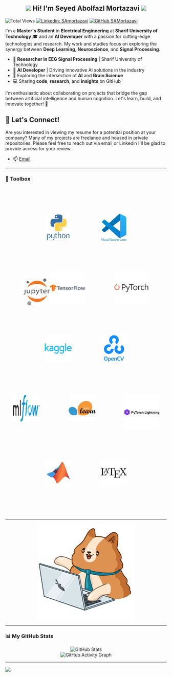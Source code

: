 <h2 align="center"><img src="https://media.giphy.com/media/hvRJCLFzcasrR4ia7z/giphy.gif" width="50"> Hi! I'm Seyed Abolfazl Mortazavi <img src="https://i.pinimg.com/originals/8a/a4/59/8aa4595fb24b6ed585dddac4622b2445.gif" width="80"></h2>

![Total Views](https://views.whatilearened.today/views/github/SAMortazavi/hastagAB.svg)
[![Linkedin: SAmortazavi](https://img.shields.io/badge/-SAMortazavi-blue?style=flat-square&logo=Linkedin&logoColor=white&link=https://www.linkedin.com/in/SAmortazavi/)](https://www.linkedin.com/in/SAMortazavi/)
[![GitHub SAMortazavi](https://img.shields.io/github/followers/SAMortazavi?label=follow&style=social)](https://github.com/SAMortazavi)

I'm a **Master's Student** in **Electrical Engineering** at **Sharif University of Technology** 🎓 and an **AI Developer** with a passion for cutting-edge technologies and research. My work and studies focus on exploring the synergy between **Deep Learning**, **Neuroscience**, and **Signal Processing**.  

- 🧠 **Researcher in EEG Signal Processing** | Sharif University of Technology  
- 🤖 **AI Developer** | Driving innovative AI solutions in the industry  
- 🌌 Exploring the intersection of **AI** and **Brain Science**  
- 💻 Sharing **code**, **research**, and **insights** on GitHub  

I'm enthusiastic about collaborating on projects that bridge the gap between artificial intelligence and human cognition. Let's learn, build, and innovate together! 🚀  

## 🌟 Let's Connect!  
Are you interested in viewing my resume for a potential position at your company? Many of my projects are freelance and housed in private repositories. Please feel free to reach out via email or Linkedin I'll be glad to provide access for your review.<br/>
- 📫 [Email](mailto:seyyed79abolfazl@gmail.com)  


---

### 🧰 Toolbox
<p align="center" style="display: flex; flex-wrap: wrap; justify-content: center; gap: 90px; margin: 100px 0;">
  <a href="#"><img src="https://github.com/devicons/devicon/blob/master/icons/python/python-original-wordmark.svg" alt="Python" width="84" height="84" ></a>
  <a href="#"><img src="https://github.com/devicons/devicon/blob/master/icons/vscode/vscode-original-wordmark.svg" alt="VSCode" width="84" height="84"></a>
  <a href="#"><img src="https://github.com/devicons/devicon/blob/master/icons/jupyter/jupyter-original-wordmark.svg" alt="Jupyter" width="84" height="84></a>
  <a href="#"><img src="https://github.com/devicons/devicon/blob/master/icons/tensorflow/tensorflow-original-wordmark.svg" alt="Tensorflow" width="109" height="109"></a> <!-- Increased size by 30% -->
  <a href="#"><img src="https://github.com/devicons/devicon/blob/master/icons/pytorch/pytorch-original-wordmark.svg" alt="Pytorch" width="109" height="109"></a> <!-- Increased size by 30% -->
  <a href="#"><img src="https://github.com/devicons/devicon/blob/master/icons/kaggle/kaggle-original-wordmark.svg" alt="Kaggle" width="84" height="84"></a>
  <a href="#"><img src="https://github.com/devicons/devicon/blob/master/icons/opencv/opencv-plain-wordmark.svg" alt="OpenCV" width="84" height="84"></a>
</p>

<p align="center" style="display: flex; flex-wrap: wrap; justify-content: center; gap: 90px; margin: 100px 0;">
  <a href="#"><img src="https://github.com/SAMortazavi/SAMortazavi/blob/main/MLFlow.svg" alt="MLflow" width="84" height="84"></a>
  <a href="#"><img src="https://github.com/SAMortazavi/SAMortazavi/blob/main/scikit-learn.svg" alt="Scikit-learn" width="84" height="84"></a>
  <a href="#"><img src="https://github.com/SAMortazavi/SAMortazavi/blob/main/pytorch-lightning-seeklogo.svg" alt="PyTorch Lightning" width="109" height="109"></a> <!-- Increased size by 30% -->
  <a href="#"><img src="https://github.com/devicons/devicon/blob/master/icons/matlab/matlab-original.svg" alt="MATLAB" width="84" height="84"></a>
  <a href="#"><img src="https://github.com/devicons/devicon/blob/master/icons/latex/latex-original.svg" alt="LaTeX" width="84" height="84"></a>
</p>


---

<p align="center">
  <img src="bernard.gif" alt="Dog Programming" width="300">
</p>


---

### 📊 My GitHub Stats

<p align="center">
  <img src="https://github-readme-stats.vercel.app/api?username=SAMortazavi&show_icons=true&theme=radical&cache_seconds=1800" alt="GitHub Stats">
  <br/>
  <img src="https://github-readme-activity-graph.vercel.app/graph?username=SAMortazavi&theme=github&cache_seconds=1800" alt="GitHub Activity Graph">
</p>


---
[![](https://img.shields.io/badge/Made%20With%20❤️%20By-SAMortazavi-red)](https://github.com/SAMortazavi)
